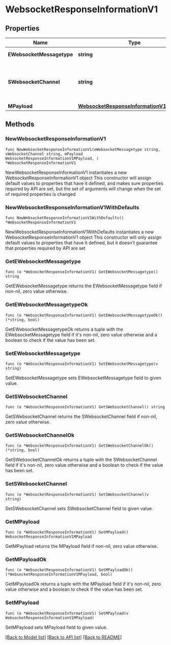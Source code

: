 # WebsocketResponseInformationV1

## Properties

Name | Type | Description | Notes
------------ | ------------- | ------------- | -------------
**EWebsocketMessagetype** | **string** | The Type of message | 
**SWebsocketChannel** | **string** | The Channel on which to route the websocket message | 
**MPayload** | [**WebsocketResponseInformationV1MPayload**](WebsocketResponseInformationV1MPayload.md) |  | 

## Methods

### NewWebsocketResponseInformationV1

`func NewWebsocketResponseInformationV1(eWebsocketMessagetype string, sWebsocketChannel string, mPayload WebsocketResponseInformationV1MPayload, ) *WebsocketResponseInformationV1`

NewWebsocketResponseInformationV1 instantiates a new WebsocketResponseInformationV1 object
This constructor will assign default values to properties that have it defined,
and makes sure properties required by API are set, but the set of arguments
will change when the set of required properties is changed

### NewWebsocketResponseInformationV1WithDefaults

`func NewWebsocketResponseInformationV1WithDefaults() *WebsocketResponseInformationV1`

NewWebsocketResponseInformationV1WithDefaults instantiates a new WebsocketResponseInformationV1 object
This constructor will only assign default values to properties that have it defined,
but it doesn't guarantee that properties required by API are set

### GetEWebsocketMessagetype

`func (o *WebsocketResponseInformationV1) GetEWebsocketMessagetype() string`

GetEWebsocketMessagetype returns the EWebsocketMessagetype field if non-nil, zero value otherwise.

### GetEWebsocketMessagetypeOk

`func (o *WebsocketResponseInformationV1) GetEWebsocketMessagetypeOk() (*string, bool)`

GetEWebsocketMessagetypeOk returns a tuple with the EWebsocketMessagetype field if it's non-nil, zero value otherwise
and a boolean to check if the value has been set.

### SetEWebsocketMessagetype

`func (o *WebsocketResponseInformationV1) SetEWebsocketMessagetype(v string)`

SetEWebsocketMessagetype sets EWebsocketMessagetype field to given value.


### GetSWebsocketChannel

`func (o *WebsocketResponseInformationV1) GetSWebsocketChannel() string`

GetSWebsocketChannel returns the SWebsocketChannel field if non-nil, zero value otherwise.

### GetSWebsocketChannelOk

`func (o *WebsocketResponseInformationV1) GetSWebsocketChannelOk() (*string, bool)`

GetSWebsocketChannelOk returns a tuple with the SWebsocketChannel field if it's non-nil, zero value otherwise
and a boolean to check if the value has been set.

### SetSWebsocketChannel

`func (o *WebsocketResponseInformationV1) SetSWebsocketChannel(v string)`

SetSWebsocketChannel sets SWebsocketChannel field to given value.


### GetMPayload

`func (o *WebsocketResponseInformationV1) GetMPayload() WebsocketResponseInformationV1MPayload`

GetMPayload returns the MPayload field if non-nil, zero value otherwise.

### GetMPayloadOk

`func (o *WebsocketResponseInformationV1) GetMPayloadOk() (*WebsocketResponseInformationV1MPayload, bool)`

GetMPayloadOk returns a tuple with the MPayload field if it's non-nil, zero value otherwise
and a boolean to check if the value has been set.

### SetMPayload

`func (o *WebsocketResponseInformationV1) SetMPayload(v WebsocketResponseInformationV1MPayload)`

SetMPayload sets MPayload field to given value.



[[Back to Model list]](../README.md#documentation-for-models) [[Back to API list]](../README.md#documentation-for-api-endpoints) [[Back to README]](../README.md)



